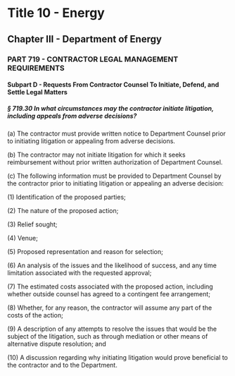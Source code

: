 
# Title 10 - Energy
## Chapter III - Department of Energy
### PART 719 - CONTRACTOR LEGAL MANAGEMENT REQUIREMENTS
#### Subpart D - Requests From Contractor Counsel To Initiate, Defend, and Settle Legal Matters
##### § 719.30 In what circumstances may the contractor initiate litigation, including appeals from adverse decisions?

(a) The contractor must provide written notice to Department Counsel prior to initiating litigation or appealing from adverse decisions.

(b) The contractor may not initiate litigation for which it seeks reimbursement without prior written authorization of Department Counsel.

(c) The following information must be provided to Department Counsel by the contractor prior to initiating litigation or appealing an adverse decision:

(1) Identification of the proposed parties;

(2) The nature of the proposed action;

(3) Relief sought;

(4) Venue;

(5) Proposed representation and reason for selection;

(6) An analysis of the issues and the likelihood of success, and any time limitation associated with the requested approval;

(7) The estimated costs associated with the proposed action, including whether outside counsel has agreed to a contingent fee arrangement;

(8) Whether, for any reason, the contractor will assume any part of the costs of the action;

(9) A description of any attempts to resolve the issues that would be the subject of the litigation, such as through mediation or other means of alternative dispute resolution; and

(10) A discussion regarding why initiating litigation would prove beneficial to the contractor and to the Department.
